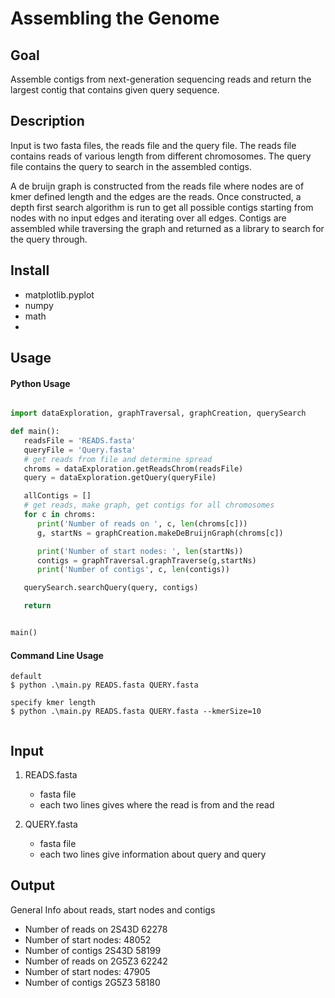 # Assembling the Genome

## Goal
Assemble contigs from next-generation sequencing reads and return the largest contig that contains
given query sequence.
 
## Description
Input is two fasta files, the reads file and the query file. The reads file contains reads 
of various length from different chromosomes. The query file contains the query to search in the
assembled contigs. 

A de bruijn graph is constructed from the reads file where nodes are of kmer defined length and
the edges are the reads. Once constructed, a depth first search algorithm is run to get all possible
contigs starting from nodes with no input edges and iterating over all edges. Contigs are assembled 
while traversing the graph and returned as a library to search for the query through.

## Install
- matplotlib.pyplot
- numpy
- math 
- 
## Usage
#### Python Usage
```python

import dataExploration, graphTraversal, graphCreation, querySearch

def main():
   readsFile = 'READS.fasta'
   queryFile = 'Query.fasta'
   # get reads from file and determine spread
   chroms = dataExploration.getReadsChrom(readsFile)
   query = dataExploration.getQuery(queryFile)

   allContigs = []
   # get reads, make graph, get contigs for all chromosomes
   for c in chroms:
      print('Number of reads on ', c, len(chroms[c]))
      g, startNs = graphCreation.makeDeBruijnGraph(chroms[c])

      print('Number of start nodes: ', len(startNs))
      contigs = graphTraversal.graphTraverse(g,startNs)
      print('Number of contigs', c, len(contigs))

   querySearch.searchQuery(query, contigs)

   return


main()
```
#### Command Line Usage
```commandline
default
$ python .\main.py READS.fasta QUERY.fasta

specify kmer length
$ python .\main.py READS.fasta QUERY.fasta --kmerSize=10


```

## Input
1. READS.fasta
   - fasta file
   - each two lines gives where the read is from and the read

2. QUERY.fasta
   - fasta file
   - each two lines give information about query and query

## Output
General Info about reads, start nodes and contigs
- Number of reads on  2S43D 62278
- Number of start nodes:  48052
- Number of contigs 2S43D 58199
- Number of reads on  2G5Z3 62242
- Number of start nodes:  47905
- Number of contigs 2G5Z3 58180
